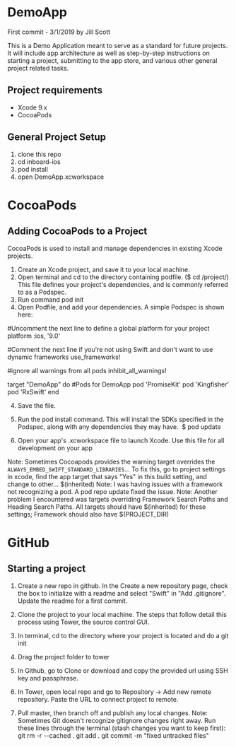 # DemoApp

  First commit - 3/1/2019 by Jill Scott
  
  This is a Demo Application meant to serve as a standard for future projects. It will include app architecture as well as step-by-step instructions on starting a project, submitting to the app store, and various other general project related tasks.
  
## Project requirements
- Xcode 9.x
- CocoaPods
  
## General Project Setup
1. clone this repo
2. cd inboard-ios
3. pod install
4. open DemoApp.xcworkspace
  
  
  
# CocoaPods
  
## Adding CocoaPods to a Project
  
CocoaPods is used to install and manage dependencies in existing Xcode projects.
1. Create an Xcode project, and save it to your local machine.
2. Open terminal and cd to the directory containing podfile. ($ cd <path-to-project>/project/) This file defines your project's dependencies, and is commonly referred to as a Podspec.
4. Run command pod init
3. Open Podfile, and add your dependencies. A simple Podspec is shown here: 
  
  #Uncomment the next line to define a global platform for your project
  platform :ios, '9.0'
  
  #Comment the next line if you're not using Swift and don't want to use dynamic frameworks
  use_frameworks!
  
  #ignore all warnings from all pods
  inhibit_all_warnings!
  
  target "DemoApp" do
  #Pods for DemoApp
  pod 'PromiseKit'
  pod 'Kingfisher'
  pod 'RxSwift'
  end

4. Save the file.
 
5. Run the pod install command. This will install the SDKs specified in the Podspec, along with any dependencies they may have.  $ pod update
  
  
  
6. Open your app's .xcworkspace file to launch Xcode. Use this file for all development on your app
  
  Note: Sometimes Cocoapods provides the warning target overrides the `ALWAYS_EMBED_SWIFT_STANDARD_LIBRARIES`... To fix this, go to project settings in xcode, find the app target that says "Yes" in this build setting, and change to other... $(inherited)
  Note: I was having issues with a framework not recognizing a pod. A pod repo update fixed the issue.
  Note: Another problem I encountered was targets overriding Framework Search Paths and Heading Search Paths. All targets should have $(inherited) for these settings; Framework should also have $(PROJECT_DIR)
  
  
# GitHub
  
## Starting a project

1. Create a new repo in github. In the Create a new repository page, check the box to initialize with a readme and select "Swift" in "Add .gitignore". Update the readme for a first commit.
2. Clone the project to your local machine. The steps that follow detail this process using Tower, the source control GUI.

3. In terminal, cd to the directory where your project is located and do a git init
4. Drag the project folder to tower
5. In Github, go to Clone or download and copy the provided url using SSH key and passphrase.
6. In Tower, open local repo and go to Repository -> Add new remote repository. Paste the URL to connect project to remote.
7. Pull master, then branch off and publish any local changes.
  Note: Sometimes Git doesn't recognize gitignore changes right away. Run these lines through the terminal (stash changes you want to keep first):
  git rm -r --cached .
  git add .
  git commit -m "fixed untracked files"
